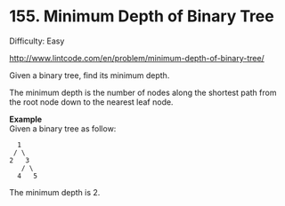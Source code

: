 # 155. Minimum Depth of Binary Tree

Difficulty: Easy

http://www.lintcode.com/en/problem/minimum-depth-of-binary-tree/

Given a binary tree, find its minimum depth.

The minimum depth is the number of nodes along the shortest path from the root node down to the nearest leaf node.

**Example**  
Given a binary tree as follow:
```
  1
 / \ 
2   3
   / \
  4   5
```
The minimum depth is 2.
